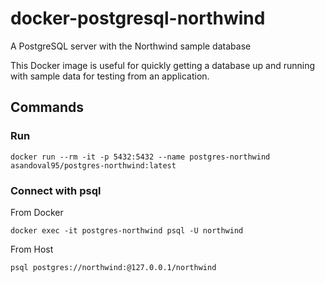 # docker-postgresql-northwind

A PostgreSQL server with the Northwind sample database

This Docker image is useful for quickly getting a database up and running with
sample data for testing from an application.

## Commands

### Run
```
docker run --rm -it -p 5432:5432 --name postgres-northwind asandoval95/postgres-northwind:latest
```

### Connect with psql

From Docker
```
docker exec -it postgres-northwind psql -U northwind
```
From Host
```
psql postgres://northwind:@127.0.0.1/northwind
```